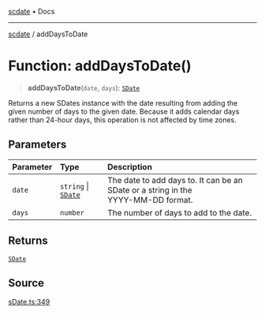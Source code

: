 [scdate](../README.md) • Docs

---

[scdate](../README.md) / addDaysToDate

# Function: addDaysToDate()

> **addDaysToDate**(`date`, `days`): [`SDate`](../classes/SDate.md)

Returns a new SDates instance with the date resulting from adding the given
number of days to the given date. Because it adds calendar days rather than
24-hour days, this operation is not affected by time zones.

## Parameters

| Parameter | Type                                       | Description                                                                            |
| :-------- | :----------------------------------------- | :------------------------------------------------------------------------------------- |
| `date`    | `string` \| [`SDate`](../classes/SDate.md) | The date to add days to. It can be an SDate or a string in the<br />YYYY-MM-DD format. |
| `days`    | `number`                                   | The number of days to add to the date.                                                 |

## Returns

[`SDate`](../classes/SDate.md)

## Source

[sDate.ts:349](https://github.com/ericvera/scdate/blob/26a0ee551696abb8d0e853bcc8b83fccd84ac8ae/src/sDate.ts#L349)
